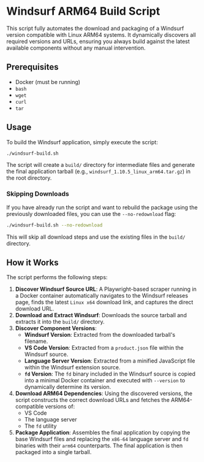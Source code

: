 # Windsurf ARM64 Build Script

This script fully automates the download and packaging of a Windsurf version compatible with Linux ARM64 systems. It dynamically discovers all required versions and URLs, ensuring you always build against the latest available components without any manual intervention.

## Prerequisites

- Docker (must be running)
- `bash`
- `wget`
- `curl`
- `tar`

## Usage

To build the Windsurf application, simply execute the script:

```bash
./windsurf-build.sh
```

The script will create a `build/` directory for intermediate files and generate the final application tarball (e.g., `windsurf_1.10.5_linux_arm64.tar.gz`) in the root directory.

### Skipping Downloads

If you have already run the script and want to rebuild the package using the previously downloaded files, you can use the `--no-redownload` flag:

```bash
./windsurf-build.sh --no-redownload
```

This will skip all download steps and use the existing files in the `build/` directory.

## How it Works

The script performs the following steps:

1.  **Discover Windsurf Source URL**: A Playwright-based scraper running in a Docker container automatically navigates to the Windsurf releases page, finds the latest `Linux x64` download link, and captures the direct download URL.
2.  **Download and Extract Windsurf**: Downloads the source tarball and extracts it into the `build/` directory.
3.  **Discover Component Versions**:
    *   **Windsurf Version**: Extracted from the downloaded tarball's filename.
    *   **VS Code Version**: Extracted from a `product.json` file within the Windsurf source.
    *   **Language Server Version**: Extracted from a minified JavaScript file within the Windsurf extension source.
    *   **`fd` Version**: The `fd` binary included in the Windsurf source is copied into a minimal Docker container and executed with `--version` to dynamically determine its version.
4.  **Download ARM64 Dependencies**: Using the discovered versions, the script constructs the correct download URLs and fetches the ARM64-compatible versions of:
    *   VS Code
    *   The language server
    *   The `fd` utility
5.  **Package Application**: Assembles the final application by copying the base Windsurf files and replacing the `x86-64` language server and `fd` binaries with their `arm64` counterparts. The final application is then packaged into a single tarball.
